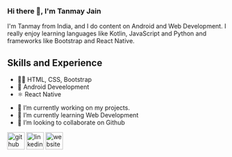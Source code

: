 ### Hi there 👋, I'm Tanmay Jain
I'm Tanmay from India, and I do content on Android and Web Development. I really enjoy learning languages like Kotlin, JavaScript and Python and frameworks like Bootstrap and React Native.

## Skills and Experience
* 👩‍💻 HTML, CSS, Bootstrap
* 📱 Android Deveelopment
* ⚛ React Native


- 🔭 I’m currently working on my projects. 
- 🌱 I’m currently learning Web Development 
- 👯 I’m looking to collaborate on Github 


[<img src='https://cdn.jsdelivr.net/npm/simple-icons@3.0.1/icons/github.svg' alt='github' height='40'>](https://github.com/TanmayJain33)  [<img src='https://cdn.jsdelivr.net/npm/simple-icons@3.0.1/icons/linkedin.svg' alt='linkedin' height='40'>](https://www.linkedin.com/in/tanmay-jain-664a711b0/)  [<img src='https://cdn.jsdelivr.net/npm/simple-icons@3.0.1/icons/icloud.svg' alt='website' height='40'>](https://tanmayjain7856.github.io/personal_website/)  

